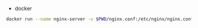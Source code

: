 - docker

```sh
docker run --name nginx-server -v $PWD/nginx.conf:/etc/nginx/nginx.conf:ro -d nginx
```

